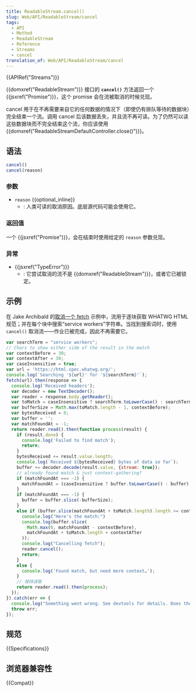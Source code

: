 ```yaml
---
title: ReadableStream.cancel()
slug: Web/API/ReadableStream/cancel
tags:
  - API
  - Method
  - ReadableStream
  - Reference
  - Streams
  - cancel
translation_of: Web/API/ReadableStream/cancel
---
```

{{APIRef("Streams")}}

{{domxref("ReadableStream")}} 接口的 **`cancel()`** 方法返回一个 {{jsxref("Promise")}}，这个 promise 会在流被取消的时候兑现。

cancel 用于在不再需要来自它的任何数据的情况下（即使仍有排队等待的数据块）完全结束一个流。调用 cancel 后该数据丢失，并且流不再可读。为了仍然可以读这些数据块而不完全结束这个流，你应该使用 {{domxref("ReadableStreamDefaultController.close()")}}。

## 语法

```js
cancel()
cancel(reason)
```

### 参数

- `reason` {{optional_inline}}
  - : 人类可读的取消原因。底层源代码可能会使用它。

### 返回值

一个 {{jsxref("Promise")}}，会在结束时使用给定的 `reason` 参数兑现。

### 异常

- {{jsxref("TypeError")}}
  - : 它尝试取消的流不是 {{domxref("ReadableStream")}}，或者它已被锁定。

## 示例

在 Jake Archibald 的[取消一个 fetch](https://jsbin.com/gameboy/edit?js,console) 示例中，流用于逐块获取 WHATWG HTML 规范；并在每个块中搜索“service workers”字符串。当找到搜索词时，使用 `cancel()` 取消流——作业已被完成，因此不再需要它。

```js
var searchTerm = "service workers";
// Chars to show either side of the result in the match
var contextBefore = 30;
var contextAfter = 30;
var caseInsensitive = true;
var url = 'https://html.spec.whatwg.org/';
console.log(`Searching '${url}' for '${searchTerm}'`);
fetch(url).then(response => {
  console.log('Received headers');
  var decoder = new TextDecoder();
  var reader = response.body.getReader();
  var toMatch = caseInsensitive ? searchTerm.toLowerCase() : searchTerm;
  var bufferSize = Math.max(toMatch.length - 1, contextBefore);
  var bytesReceived = 0;
  var buffer = '';
  var matchFoundAt = -1;
  return reader.read().then(function process(result) {
    if (result.done) {
      console.log('Failed to find match');
      return;
    }
    bytesReceived += result.value.length;
    console.log(`Received ${bytesReceived} bytes of data so far`);
    buffer += decoder.decode(result.value, {stream: true});
    // already found match & just context-gathering?
    if (matchFoundAt === -1) {
      matchFoundAt = (caseInsensitive ? buffer.toLowerCase() : buffer).indexOf(toMatch);
    }
    if (matchFoundAt === -1) {
      buffer = buffer.slice(-bufferSize);
    }
    else if (buffer.slice(matchFoundAt + toMatch.length).length >= contextAfter) {
      console.log("Here's the match:")
      console.log(buffer.slice(
        Math.max(0, matchFoundAt - contextBefore),
        matchFoundAt + toMatch.length + contextAfter
      ));
      console.log("Cancelling fetch");
      reader.cancel();
      return;
    }
    else {
      console.log('Found match, but need more context…');
    }
    // 保持读取
    return reader.read().then(process);
  });
}).catch(err => {
  console.log("Something went wrong. See devtools for details. Does the response lack CORS headers?");
  throw err;
});
```

## 规范

{{Specifications}}

## 浏览器兼容性

{{Compat}}
